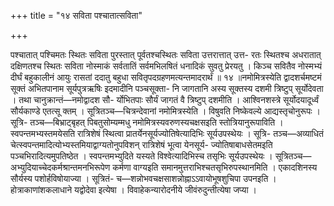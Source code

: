 +++
title = "१४ सविता पश्चातात्सविता"

+++

पश्चातात् पश्चिमतः स्थितः सविता पुरस्तात् पूर्वतश्चस्थितः सविता उत्तरात्तात् उत्त- रतः स्थितश्च अधरातात् दक्षिणतश्च स्थितः सविता नोस्माकं सर्वतातिं सर्वमभिलषितं धनादिकं सुवतु प्रेरयतु । किञ्च सवितैव नोस्मभ्यं दीर्घं बहुकालीनं आयुः रासतां ददातु बहुधा सवितृपदग्रहणमत्यन्तमादरार्थं ॥ १४ ॥नमोमित्रस्येति द्वादशर्चमष्टमं सूक्तं अभितपानाम सूर्यपुत्रऋषिः इदमादीनि पञ्चसूक्ता- नि जागतानि अस्य सूक्तस्य दशमी त्रिष्टुप् सूर्योदेवता । तथा चानुक्रान्तं—नमोद्वादश सौ- र्योभितपाः सौर्यं जागतं वै त्रिष्टुप् दशमीति । आश्विनशस्त्रे सूर्योदयादूर्ध्वं सौर्यकाण्डे एतत्सू क्तम् । सूत्रितञ्च—चित्रन्देवानां नमोमित्रस्येति । विषुवति निष्केवल्ये आद्यस्तृचोनुरूपः । सूत्रि- तञ्च—बिभ्राट्बृहत् पिबतुसोम्यम्मधु नमोमित्रस्यवरुणस्यचक्षसइति स्तोत्रियानुरूपाविति । स्वपन्तमभ्यस्तमयेसति रात्रिशेषं स्थित्वा प्रातर्येनसूर्यज्योतिषेत्यादिभिः सूर्यउपस्थेयः । सूत्रि- तञ्च—अव्याधितं चेत्स्वपन्तमादित्योभ्यस्तमियाद्वाग्यतोनुपविशन् रात्रिशेषं भूत्वा येनसूर्य- ज्योतिषाबाधसेतमइति पञ्चभिरादित्यमुपतिष्ठेत । स्वपन्तमभ्युदिते यस्यते विश्वेत्यादिभिस्च तसृभिः सूर्यउपस्थेयः । सूत्रितञ्च—अभ्युदियाच्चेदकर्मश्रान्तमनभिरूपेण कर्मणा वाग्यइति समानमुत्तराभिश्चतसृभिरुपस्थानमिति । एकादशिनस्य सौर्यस्य पशोर्हविषोयाज्या । सूत्रितं- च—शन्नोभवचक्षसाशन्नोह्नाऽऽवायोभूषशुचिपा उपनइति । होत्राकाणांशकलाधाने यद्वोदेवा इत्येषा । विवाहेकन्यारोदनीये जीवंरुदुन्तीत्येषा जप्या ।